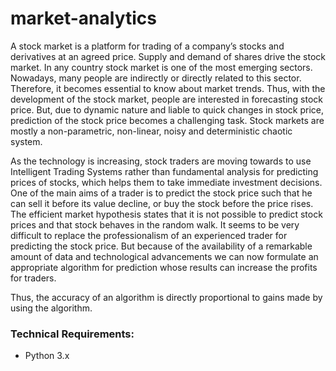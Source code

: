 # market-analytics

A stock market is a platform for trading of a company’s stocks and derivatives at an agreed price. 
Supply and demand of shares drive the stock market. In any country stock market is one of the most emerging sectors. 
Nowadays, many people are indirectly or directly related to this sector. 
Therefore, it becomes essential to know about market trends. 
Thus, with the development of the stock market, people are interested in forecasting stock price. 
But, due to dynamic nature and liable to quick changes in stock price, prediction of the stock price becomes a challenging task. 
Stock markets are mostly a non-parametric, non-linear, noisy and deterministic chaotic system.

As the technology is increasing, stock traders are moving towards to use Intelligent Trading Systems rather than fundamental analysis for predicting prices of stocks, 
which helps them to take immediate investment decisions. One of the main aims of a trader is to predict the stock price such that he can sell it before its value decline, 
or buy the stock before the price rises. The efficient market hypothesis states that it is not possible to predict stock prices and that stock behaves in the random walk. 
It seems to be very difficult to replace the professionalism of an experienced trader for predicting the stock price. 
But because of the availability of a remarkable amount of data and technological advancements we can now formulate an appropriate algorithm for prediction 
whose results can increase the profits for traders. 

Thus, the accuracy of an algorithm is directly proportional to gains made by using the algorithm.


### Technical Requirements: 
- Python 3.x
